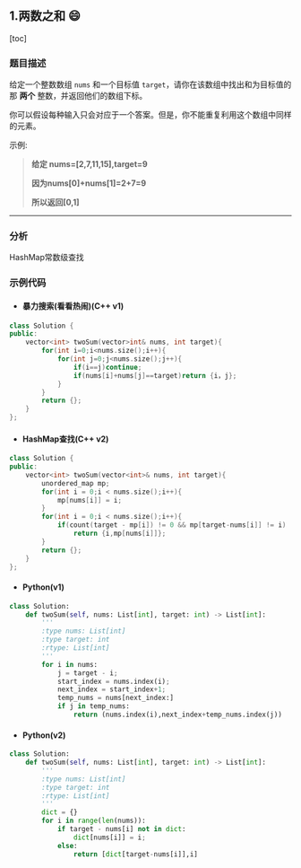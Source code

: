 ##  1.两数之和 :smile:

[toc]
### 题目描述

给定一个整数数组 `nums` 和一个目标值 `target`，请你在该数组中找出和为目标值的那 **两个** 整数，并返回他们的数组下标。 

你可以假设每种输入只会对应于一个答案。但是，你不能重复利用这个数组中同样的元素。

示例:

> **给定 nums=[2,7,11,15],target=9**
>
> **因为nums[0]+nums[1]=2+7=9**
>
> **所以返回[0,1]**

---

### 分析

HashMap常数级查找

### 示例代码

* #### 暴力搜索(看看热闹)(C++ v1)

```c++
class Solution {
public:
	vector<int> twoSum(vector>int& nums, int target){
        for(int i=0;i<nums.size();i++){
            for(int j=0;j<nums.size();j++){
                if(i==j)continue;
                if(nums[i]+nums[j]==target)return {i，j};
            }
        }
        return {};
    }    
};
```

* #### HashMap查找(C++ v2)

```c++
class Solution {
public:
	vector<int> twoSum(vector<int>& nums, int target){
        unordered_map mp;
        for(int i = 0;i < nums.size();i++){
            mp[nums[i]] = i;
        }
        for(int i = 0;i < nums.size();i++){
            if(count(target - mp[i]) != 0 && mp[target-nums[i]] != i)
                return {i,mp[nums[i]]};
        }
        return {};
    }    	
};
```

* #### Python(v1)

```python
class Solution:
    def twoSum(self, nums: List[int], target: int) -> List[int]:
        '''
        :type nums: List[int]
        :type target: int
        :rtype: List[int]
        '''
        for i in nums:
            j = target - i;
            start_index = nums.index(i);
            next_index = start_index+1;
            temp_nums = nums[next_index:]
            if j in temp_nums:
                return (nums.index(i),next_index+temp_nums.index(j))

```

* #### Python(v2)

```python
class Solution:
    def twoSum(self, nums: List[int], target: int) -> List[int]:
        '''
        :type nums: List[int]
        :type target: int
        :rtype: List[int]
        '''
        dict = {} 
        for i in range(len(nums)):
            if target - nums[i] not in dict:
                dict[nums[i]] = i;
            else:
                return [dict[target-nums[i]],i]
```

[^footnote]:快乐菜醒每一天!







